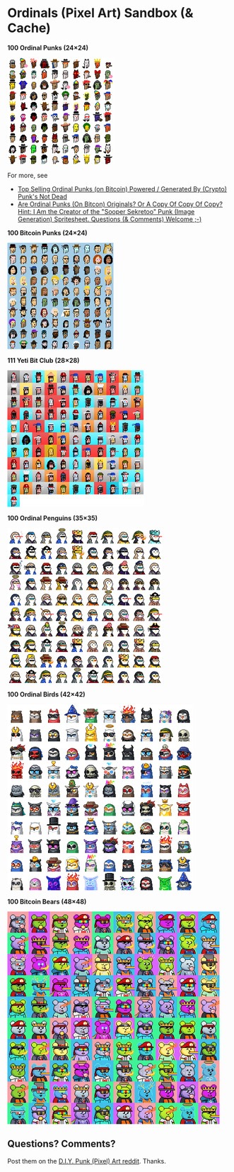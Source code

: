# Ordinals (Pixel Art) Sandbox (& Cache)



**100 Ordinal Punks (24×24)**

![](i/ordinalpunks.png)

For more, see
- [Top Selling Ordinal Punks (on Bitcoin) Powered / Generated By (Crypto) Punk's Not Dead](https://old.reddit.com/r/CryptoPunksDev/comments/10y16ag/top_selling_ordinal_punks_on_bitcoin_powered/)
- [Are Ordinal Punks (On Bitcon) Originals? Or A Copy Of Copy Of Copy? Hint: I Am the Creator of the "Sooper Sekretoo" Punk (Image Generation) Spritesheet. Questions (& Comments) Welcome ;-)](https://old.reddit.com/r/CryptoPunksDev/comments/10yvah9/are_ordinal_punks_on_bitcon_originals_or_a_copy/)


**100 Bitcoin Punks (24×24)**

![](i/bitcoinpunks.png)



**111 Yeti Bit Club (28×28)**

![](i/yetibitclub.png)


**100 Ordinal Penguins (35×35)**

![](i/ordinalpenguins.png)


**100 Ordinal Birds (42×42)**

![](i/ordinalbirds.png)



**100 Bitcoin Bears (48×48)**

![](i/bitcoinbears.png)




## Questions? Comments?

Post them on the [D.I.Y. Punk (Pixel) Art reddit](https://old.reddit.com/r/DIYPunkArt). Thanks.


